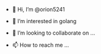 - 👋 Hi, I’m @orion5241
- 👀 I’m interested in golang

- 💞️ I’m looking to collaborate on ...
- 📫 How to reach me ...

<!---
orion5241/orion5241 is a ✨ special ✨ repository because its `README.md` (this file) appears on your GitHub profile.
You can click the Preview link to take a look at your changes.
--->
